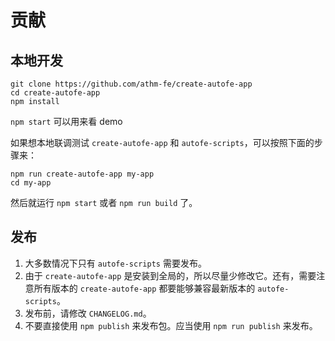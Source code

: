# 贡献

## 本地开发

```
git clone https://github.com/athm-fe/create-autofe-app
cd create-autofe-app
npm install
```

`npm start` 可以用来看 demo

如果想本地联调测试 `create-autofe-app` 和 `autofe-scripts`，可以按照下面的步骤来：

```
npm run create-autofe-app my-app
cd my-app
```

然后就运行 `npm start` 或者 `npm run build` 了。

## 发布

1. 大多数情况下只有 `autofe-scripts` 需要发布。
2. 由于 `create-autofe-app` 是安装到全局的，所以尽量少修改它。还有，需要注意所有版本的 `create-autofe-app` 都要能够兼容最新版本的 `autofe-scripts`。
3. 发布前，请修改 `CHANGELOG.md`。
4. 不要直接使用 `npm publish` 来发布包。应当使用 `npm run publish` 来发布。